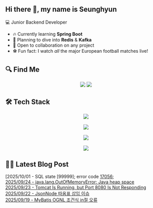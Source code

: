 

## Hi there 👋, my name is Seunghyun

💻 Junior Backend Developer

- 🔥 Currently learning **Spring Boot**
- 🌊 Planning to dive into **Redis** & **Kafka**
- 🤝 Open to collaboration on any project
- ⚽ Fun fact: I watch *all* the major European football matches live!

## 🔍 Find Me

<p align="center">
  <a href="https://velog.io/@cojoop"><img src="https://img.shields.io/badge/Velog-20C997?style=for-the-badge&logo=velog&logoColor=white&link=https://velog.io/@cojoop"/></a>
  <a href="mailto:tmdgus8779@gmail.com"><img src="https://img.shields.io/badge/Gmail-d14836?style=for-the-badge&logo=Gmail&logoColor=white&link=mailto:tmdgus8779@gmail.com"/></a>
</p>

## 🛠️ Tech Stack

<div align="center">
  <img src="https://go-skill-icons.vercel.app/api/icons?i=html,css,bootstrap,js,jquery" />
</div>
&nbsp;
<div align="center">
  <img src="https://go-skill-icons.vercel.app/api/icons?i=py,java,flask,spring,mysql,oracle" />
</div>
&nbsp;
<div align="center">
  <img src="https://skillicons.dev/icons?i=docker,git,github,ubuntu" />
</div>
&nbsp;
<div align="center">
  <img src="https://go-skill-icons.vercel.app/api/icons?i=dbeaver,eclipse,idea,vscode,vim,postman" />
</div>

## ✍🏻 Latest Blog Post

[2025/10/01 - SQL state [99999]; error code [17056;](https://velog.io/@cojoop/SQL-state-99999-error-code-17056) <br/>
[2025/09/24 - java.lang.OutOfMemoryError: Java heap space](https://velog.io/@cojoop/java.lang.OutOfMemoryError-Java-heap-space) <br/>
[2025/09/23 - Tomcat Is Running, but Port 8080 Is Not Responding](https://velog.io/@cojoop/Tomcat-Is-Running-but-Port-8080-Is-Not-Responding) <br/>
[2025/09/22 - JsonNode 따옴표 삽입 이슈](https://velog.io/@cojoop/JsonNode-%EB%94%B0%EC%98%B4%ED%91%9C-%EC%82%BD%EC%9E%85-%EC%9D%B4%EC%8A%88) <br/>
[2025/09/19 - MyBatis OGNL 조건식 in절 오류](https://velog.io/@cojoop/MyBatis-OGNL-%EC%A1%B0%EA%B1%B4%EC%8B%9D-in%EC%A0%88-%EC%98%A4%EB%A5%98) <br/>
